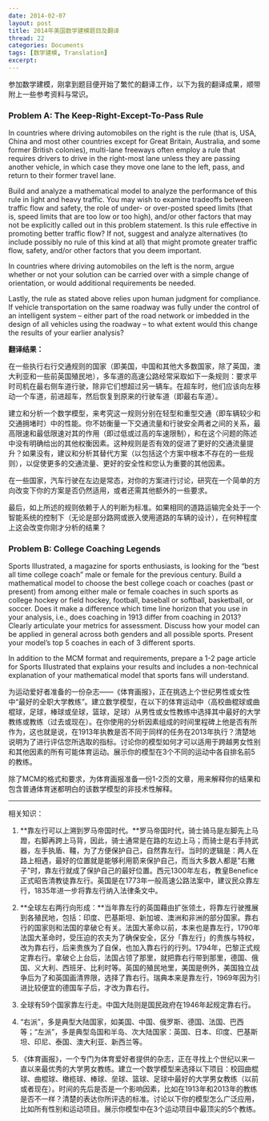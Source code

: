 ```yaml
---
date: 2014-02-07
layout: post
title: 2014年美国数学建模题目及翻译
thread: 22
categories: Documents
tags: [数学建模, Translation]
excerpt: 
---
```


参加数学建模，刚拿到题目便开始了繁忙的翻译工作，以下为我的翻译成果，顺带附上一些参考资料与常识。

### Problem A: The Keep-Right-Except-To-Pass Rule

In countries where driving automobiles on the right is the rule (that is, USA, China and most other countries except for Great Britain, Australia, and some former British colonies), multi-lane freeways often employ a rule that requires drivers to drive in the right-most lane unless they are passing another vehicle, in which case they move one lane to the left, pass, and return to their former travel lane.

Build and analyze a mathematical model to analyze the performance of this rule in light and heavy traffic. You may wish to examine tradeoffs between traffic flow and safety, the role of under- or over-posted speed limits (that is, speed limits that are too low or too high), and/or other factors that may not be explicitly called out in this problem statement. Is this rule effective in promoting better traffic flow? If not, suggest and analyze alternatives (to include possibly no rule of this kind at all) that might promote greater traffic flow, safety, and/or other factors that you deem important.

In countries where driving automobiles on the left is the norm, argue whether or not your solution can be carried over with a simple change of orientation, or would additional requirements be needed.

Lastly, the rule as stated above relies upon human judgment for compliance. If vehicle transportation on the same roadway was fully under the control of an intelligent system – either part of the road network or imbedded in the design of all vehicles using the roadway – to what extent would this change the results of your earlier analysis?

**翻译结果：**

在一些执行右行交通规则的国家（即美国，中国和其他大多数国家，除了英国，澳大利亚和一些前英国殖民地），多车道的高速公路经常采取如下一条规则：要求平时司机在最右侧车道行驶，除非它们想超过另一辆车。在超车时，他们应该向左移动一个车道，前进超车，然后恢复到原来的行驶车道（即最右车道）。

建立和分析一个数学模型，来考究这一规则分别在轻型和重型交通（即车辆较少和交通拥堵时）中的性能。你不妨衡量一下交通流量和行驶安全两者之间的关系，最高限速和最低限速对其的作用（即过低或过高的车速限制），和在这个问题的陈述中没有明确给出的其他权衡因素。这种规则是否有效的促进了更好的交通流量提升？如果没有，建议和分析其替代方案（以包括这个方案中根本不存在的一些规则），以促使更多的交通流量、更好的安全性和您认为重要的其他因素。

在一些国家，汽车行驶在左边是常态，对你的方案进行讨论，研究在一个简单的方向改变下你的方案是否仍然适用，或者还需其他额外的一些要求。

最后，如上所述的规则依赖于人的判断为标准。如果相同的道路运输完全处于一个智能系统的控制下（无论是部分路网或嵌入使用道路的车辆的设计），在何种程度上这会改变你刚才分析的结果？

### Problem B: College Coaching Legends

Sports Illustrated, a magazine for sports enthusiasts, is looking for the “best all time college coach” male or female for the previous century. Build a mathematical model to choose the best college coach or coaches (past or present) from among either male or female coaches in such sports as college hockey or field hockey, football, baseball or softball, basketball, or soccer. Does it make a difference which time line horizon that you use in your analysis, i.e., does coaching in 1913 differ from coaching in 2013? Clearly articulate your metrics for assessment. Discuss how your model can be applied in general across both genders and all possible sports. Present your model’s top 5 coaches in each of 3 different sports.

In addition to the MCM format and requirements, prepare a 1-2 page article for Sports Illustrated that explains your results and includes a non-technical explanation of your mathematical model that sports fans will understand.

为运动爱好者准备的一份杂志——《体育画报》，正在挑选上个世纪男性或女性中“最好的全职大学教练”。建立数学模型，在以下的体育运动中（高校曲棍球或曲棍球，足球，棒球或垒球，篮球，足球）从男性或女性教练中选择其中最好的大学教练或教练（过去或现在）。在你使用的分析因素组成的时间里程碑上他是否有所作为，这也就是说，在1913年执教是否不同于同样的任务在2013年执行？清楚地说明为了进行评估您所选取的指标。讨论你的模型如何才可以适用于跨越男女性别和其他因素的所有可能体育运动。展示你的模型在3个不同的运动中各自排名前5的教练。

除了MCM的格式和要求，为体育画报准备一份1-2页的文章，用来解释你的结果和包含普通体育迷都明白的该数学模型的非技术性解释。

----

相关知识：

1. **靠左行可以上溯到罗马帝国时代。**罗马帝国时代，骑士骑马是左脚先上马蹬，右脚再跨上马背，因此，骑士通常是在路的左边上马；而骑士是右手持武器，左手执盾、韁，为了方便保护自己，自然靠左行。当时的逻辑是：两人在路上相遇，最好的位置就是能够利用箭来保护自己，而当大多数人都是"右撇子"时，靠左行就成了保护自己的最好位置。西元1300年左右，教皇Benefice正式昭告清教徒靠左行。英国是在1773年一般高速公路法案中，建议民众靠左行，1835年进一步将靠左行纳入法律条文中。

2. **全球左右两行向形成：**当年靠左行的英国藉由扩张领土，将靠左行驶推展到各殖民地，包括：印度、巴基斯坦、新加坡、澳洲和非洲的部分国家。靠右行的国家则和法国的拿破仑有关。法国大革命以前，本来也是靠左行，1790年法国大革命时，受压迫的农夫为了确保安全，区分「靠左行」的贵族与特权，改为靠右行，后来贵族为了自保，也加入靠右行的行列。1794年，巴黎正式规定靠右行。拿破仑上台后，法国占领了那里，就把靠右行带到那里，德国、俄国、义大利、西班牙、比利时等。英国的殖民地里，美国是例外，美国独立战争后为了和英国画清界限，选择了靠右行。瑞典本来是靠左行，1969年因为引进比较便宜的德国车子后，才改为靠右行。

3. 全球有59个国家靠左行走。中国大陆则是国民政府在1946年起规定靠右行。

4. “右派”，多是典型大陆国家，如美国、中国、俄罗斯、德国、法国、巴西等；“左派”，多是典型岛国和半岛、次大陆国家：英国、日本、印度、巴基斯坦、印尼、泰国、澳大利亚、新西兰等。

5. 《体育画报》，一个专门为体育爱好者提供的杂志，正在寻找上个世纪以来一直以来最优秀的大学男女教练。建立一个数学模型来选择以下项目：校园曲棍球、曲棍球、橄榄球、棒球、垒球、篮球、足球中最好的大学男女教练（以前或者现在）。时间的先后是否是一个影响因素，比如在1913年和2013年的教练是否不一样？清楚的表达你所评选的标准。讨论以下你的模型怎么广泛应用，比如所有性别和运动项目。展示你模型中在3个运动项目中最顶尖的5个教练。
